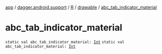 [app](../../../index.md) / [dagger.android.support](../../index.md) / [R](../index.md) / [drawable](index.md) / [abc_tab_indicator_material](./abc_tab_indicator_material.md)

# abc_tab_indicator_material

`static val abc_tab_indicator_material: `[`Int`](https://kotlinlang.org/api/latest/jvm/stdlib/kotlin/-int/index.html)
`static val abc_tab_indicator_material: `[`Int`](https://kotlinlang.org/api/latest/jvm/stdlib/kotlin/-int/index.html)
